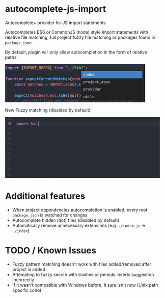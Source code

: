 # autocomplete-js-import
Autocomplete+ provider for JS import statements

Autocompletes ES6 or CommonJS (node) style import statements with relative file matching, full project fuzzy file matching or packages found in `package.json`.

By default, plugin will only allow autocompletion in the form of relative paths:

![import local files screenshot](https://raw.githubusercontent.com/DanielGarcia-Carrillo/autocomplete-js-import/master/misc/autocomplete-screenshot.png)

New Fuzzy matching (disabled by default)

![](https://raw.githubusercontent.com/DanielGarcia-Carrillo/autocomplete-js-import/master/misc/fuzzy-matching.gif)

# Additional features
* When project dependencies autocompletion is enabled, every root `package.json` is watched for changes
* Autocomplete hidden (dot) files (disabled by default)
* Automatically remove unnecessary extensions (e.g. `./index.js` => `./index`) 


# TODO / Known Issues
* Fuzzy pattern matching doesn't work with files added/removed after project is added
* Attempting to fuzzy search with slashes or periods inserts suggestion incorrectly
* If it wasn't compatible with Windows before, it sure isn't now (Unix path specific code)
